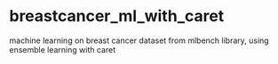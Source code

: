 # breastcancer_ml_with_caret
machine learning on breast cancer dataset from mlbench library, using ensemble learning with caret
